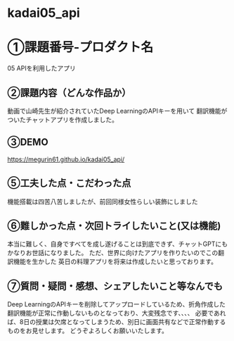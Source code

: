 # kadai05_api
# ①課題番号-プロダクト名
05 APIを利用したアプリ

## ②課題内容（どんな作品か）
動画で山崎先生が紹介されていたDeep LearningのAPIキーを用いて
翻訳機能がついたチャットアプリを作成しました。

## ③DEMO
 https://megurin61.github.io/kadai05_api/

## ⑤工夫した点・こだわった点
機能搭載は四苦八苦しましたが、前回同様女性らしい装飾にしました

## ⑥難しかった点・次回トライしたいこと(又は機能)
本当に難しく、自身ですべてを成し遂げることは到底できず、チャットGPTにも
かなりお世話になりました。
ただ、世界に向けたアプリを作りたいのでこの翻訳機能を生かした
英日の料理アプリを将来は作成したいと思っております。

## ⑦質問・疑問・感想、シェアしたいこと等なんでも
Deep LearningのAPIキーを削除してアップロードしているため、折角作成した翻訳機能が正常に作動しないものとなっており、大変残念です、、、、
必要であれば、8日の授業は欠席となってしまうため、別日に画面共有などで正常作動するものをお見せします。
どうぞよろしくお願いいたします。
